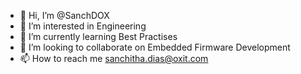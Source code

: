 - 👋 Hi, I’m @SanchDOX
- 👀 I’m interested in Engineering
- 🌱 I’m currently learning Best Practises
- 💞️ I’m looking to collaborate on Embedded Firmware Development
- 📫 How to reach me sanchitha.dias@oxit.com

<!---
SanchDOX/SanchDOX is a ✨ special ✨ repository because its `README.md` (this file) appears on your GitHub profile.
You can click the Preview link to take a look at your changes.
--->
